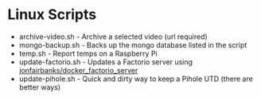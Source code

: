 # Linux Scripts

- archive-video.sh - Archive a selected video (url required)
- mongo-backup.sh - Backs up the mongo database listed in the script
- temp.sh - Report temps on a Raspberry Pi
- update-factorio.sh - Updates a Factorio server using [jonfairbanks/docker_factorio_server](https://hub.docker.com/r/jonfairbanks/docker_factorio_server/)
- update-pihole.sh - Quick and dirty way to keep a Pihole UTD (there are better ways)